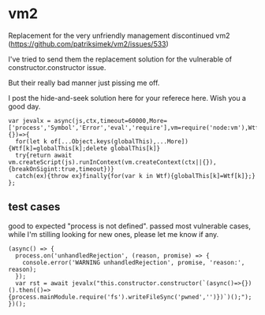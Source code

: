 # vm2

Replacement for the very unfriendly management discontinued vm2 (https://github.com/patriksimek/vm2/issues/533)

I've tried to send them the replacement solution for the vulnerable of constructor.constructor issue.

But their really bad manner just pissing me off.

I post the hide-and-seek solution here for your referece here. Wish you a good day.

```
var jevalx = async(js,ctx,timeout=60000,More=['process','Symbol','Error','eval','require'],vm=require('node:vm'),Wtf={})=>{
  for(let k of[...Object.keys(globalThis),...More]){Wtf[k]=globalThis[k];delete globalThis[k]}
  try{return await vm.createScript(js).runInContext(vm.createContext(ctx||{}),{breakOnSigint:true,timeout})}
  catch(ex){throw ex}finally{for(var k in Wtf){globalThis[k]=Wtf[k]};}
};
```

## test cases

good to expected "process is not defined".  passed most vulnerable cases, while I'm stilling looking for new ones, please let me know if any.

```
(async() => {
  process.on('unhandledRejection', (reason, promise) => {
    console.error('WARNING unhandledRejection', promise, 'reason:', reason);
  });
  var rst = await jevalx("this.constructor.constructor(`(async()=>{})().then(()=>{process.mainModule.require('fs').writeFileSync('pwned','')})`)();");
})();
```
